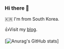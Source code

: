 ### Hi there 👋

🇰🇷 I'm from South Korea.  



👍Visit my [blog](https://koreanddinghwan.github.io/). 

[![Anurag's GitHub stats](https://github-readme-stats.vercel.app/api?username=koreanddinghwan)]
